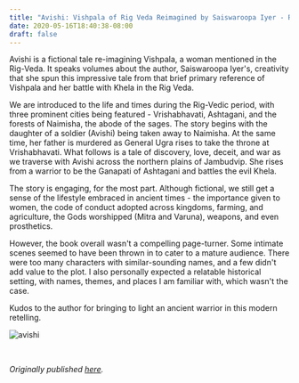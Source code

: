 ```yaml
---
title: "Avishi: Vishpala of Rig Veda Reimagined by Saiswaroopa Iyer - Review by Abhishek Desikan"
date: 2020-05-16T18:40:38-08:00
draft: false
---
```


Avishi is a fictional tale re-imagining Vishpala, a woman mentioned in the Rig-Veda. It speaks volumes about the author, Saiswaroopa Iyer's, creativity that she spun this impressive tale from that brief primary reference of Vishpala and her battle with Khela in the Rig Veda.

We are introduced to the life and times during the Rig-Vedic period, with three prominent cities being featured - Vrishabhavati, Ashtagani, and the forests of Naimisha, the abode of the sages. The story begins with the daughter of a soldier (Avishi) being taken away to Naimisha. At the same time, her father is murdered as General Ugra rises to take the throne at Vrishabhavati. What follows is a tale of discovery, love, deceit, and war as we traverse with Avishi across the northern plains of Jambudvip. She rises from a warrior to be the Ganapati of Ashtagani and battles the evil Khela.

The story is engaging, for the most part. Although fictional, we still get a sense of the lifestyle embraced in ancient times - the importance given to women, the code of conduct adopted across kingdoms, farming, and agriculture, the Gods worshipped (Mitra and Varuna), weapons, and even prosthetics.

However, the book overall wasn't a compelling page-turner. Some intimate scenes seemed to have been thrown in to cater to a mature audience. There were too many characters with similar-sounding names, and a few didn't add value to the plot. I also personally expected a relatable historical setting, with names, themes, and places I am familiar with, which wasn't the case.

Kudos to the author for bringing to light an ancient warrior in this modern retelling.

![avishi](/avishi.jpg)

&nbsp;&nbsp;

*Originally published [here](https://www.goodreads.com/review/show/3242694739).*